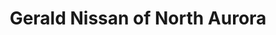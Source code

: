 ---
title: "Gerald Nissan of North Aurora"
url: /north-aurora/gerald-nissan-of-north-aurora/
shop: Autohaus
---